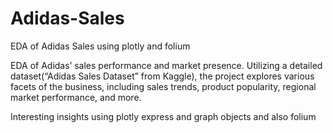 # Adidas-Sales
EDA of Adidas Sales using plotly and folium

EDA of Adidas’ sales performance and market presence. Utilizing a detailed dataset(“Adidas Sales Dataset” from Kaggle), the project explores various facets of the business, including sales trends, product popularity, regional market performance, and more.

Interesting insights using plotly express and graph objects and also folium
